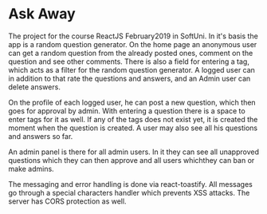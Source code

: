 # Ask Away
The project for the course ReactJS February2019 in SoftUni. In it's basis the app is a random question generator. On the home page an anonymous user can get a random question from the already posted ones, comment on the question and see other comments. There is also a field for entering a tag, which acts as a filter for the random question generator. A logged user can in addition to that rate the questions and answers, and an Admin user can delete answers.

On the profile of each logged user, he can post a new question, which then goes for approval by admin. With entering a question there is a space to enter tags for it as well. If any of the tags does not exist yet, it is created the moment when the question is created. A user may also see all his questions and answers so far.

An admin panel is there for all admin users. In it they can see all unapproved questions which they can then approve and all users whichthey can ban or make admins.

The messaging and error handling is done via react-toastify.
All messages go through a special characters handler which prevents XSS attacks.
The server has CORS protection as well.
